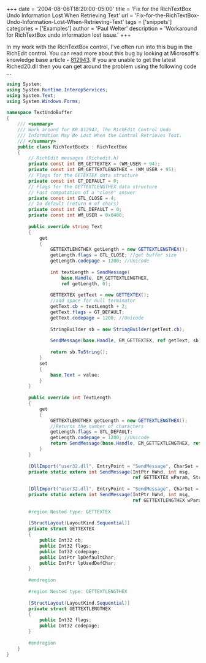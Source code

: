 +++
date = '2004-08-06T18:20:00-05:00'
title = 'Fix for the RichTextBox Undo Information Lost When Retrieving Text'
url = 'Fix-for-the-RichTextBox-Undo-Information-Lost-When-Retrieving-Text'
tags = ['snippets']
categories = ['Examples']
author = 'Paul Welter'
description = 'Workaround for RichTextBox undo information lost issue.'
+++


In my work with the RichTextBox control, I've often run into this bug in the RichEdit control. You can read more about this bug by looking at Microsoft's knowledge base article - [812943](http://support.microsoft.com/default.aspx?scid=kb;en-us;812943). If you are unable to get the latest Riched20.dll then you can get around the problem using the following code …

```csharp
using System;  
using System.Runtime.InteropServices;  
using System.Text;  
using System.Windows.Forms;  
  
namespace TextUndoBuffer  
{  
    /// <summary>    
    /// Work around for KB 812943, The RichEdit Control Undo    
    /// Information May Be Lost When the Control Retrieves Text.   
    /// </summary>    
    public class RichTextBoxEx : RichTextBox  
    {  
        // RichEdit messages (Richedit.h)   
        private const int EM_GETTEXTEX = (WM_USER + 94);  
        private const int EM_GETTEXTLENGTHEX = (WM_USER + 95);  
        // Flags for the GETEXTEX data structure   
        private const int GT_DEFAULT = 0;  
        // Flags for the GETTEXTLENGTHEX data structure   
        // Fast computation of a "close" answer   
        private const int GTL_CLOSE = 4;  
        // Do default (return # of chars)   
        private const int GTL_DEFAULT = 0;   
        private const int WM_USER = 0x0400;  
  
        public override string Text  
        {  
            get  
            {  
                GETTEXTLENGTHEX getLength = new GETTEXTLENGTHEX();  
                getLength.flags = GTL_CLOSE; //get buffer size   
                getLength.codepage = 1200; //Unicode   
                  
                int textLength = SendMessage(  
                    base.Handle, EM_GETTEXTLENGTHEX,   
                    ref getLength, 0);  
  
                GETTEXTEX getText = new GETTEXTEX();  
                //add space for null terminator   
                getText.cb = textLength + 2;   
                getText.flags = GT_DEFAULT;  
                getText.codepage = 1200; //Unicode   
                  
                StringBuilder sb = new StringBuilder(getText.cb);  
                  
                SendMessage(base.Handle, EM_GETTEXTEX, ref getText, sb);  
                  
                return sb.ToString();  
            }  
            set  
            {  
                base.Text = value;  
            }  
        }  
  
        public override int TextLength  
        {  
            get  
            {  
                GETTEXTLENGTHEX getLength = new GETTEXTLENGTHEX();  
                //Returns the number of characters   
                getLength.flags = GTL_DEFAULT;   
                getLength.codepage = 1200; //Unicode   
                return SendMessage(base.Handle, EM_GETTEXTLENGTHEX, ref getLength, 0);  
            }  
        }  
  
        [DllImport("user32.dll", EntryPoint = "SendMessage", CharSet = CharSet.Auto)]  
        private static extern int SendMessage(IntPtr hWnd, int msg,  
                                              ref GETTEXTEX wParam, StringBuilder lParam);  
  
        [DllImport("user32.dll", EntryPoint = "SendMessage", CharSet = CharSet.Auto)]  
        private static extern int SendMessage(IntPtr hWnd, int msg,  
                                              ref GETTEXTLENGTHEX wParam, int lParam);  
 
        #region Nested type: GETTEXTEX  
  
        [StructLayout(LayoutKind.Sequential)]  
        private struct GETTEXTEX  
        {  
            public Int32 cb;  
            public Int32 flags;  
            public Int32 codepage;  
            public IntPtr lpDefaultChar;  
            public IntPtr lpUsedDefChar;  
        }  
 
        #endregion  
 
        #region Nested type: GETTEXTLENGTHEX  
  
        [StructLayout(LayoutKind.Sequential)]  
        private struct GETTEXTLENGTHEX  
        {  
            public Int32 flags;  
            public Int32 codepage;  
        }  
 
        #endregion  
    }  
}
```
